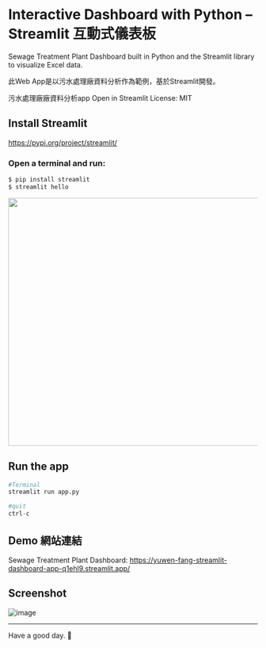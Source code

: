 # Interactive Dashboard with Python – Streamlit 互動式儀表板
Sewage Treatment Plant Dashboard built in Python and the Streamlit library to visualize Excel data.

此Web App是以污水處理廠資料分析作為範例，基於Streamlit開發。

污水處理廠廠資料分析app
Open in Streamlit License: MIT

## Install Streamlit
https://pypi.org/project/streamlit/

### Open a terminal and run:
```Python
$ pip install streamlit
$ streamlit hello
```
<img src="https://warehouse-camo.ingress.cmh1.psfhosted.org/5d1ec7d0ae3ce9b29cbf9cfb2fc5bd5bc7532aef/68747470733a2f2f757365722d696d616765732e67697468756275736572636f6e74656e742e636f6d2f373136343836342f3231373933363438372d31303137373834652d363865632d346530642d613766362d3662393735323564646638382e676966" width="700" height="500"/>

## Run the app
```Python
#Terminal
streamlit run app.py

#quit
ctrl-c
```

## Demo 網站連結
Sewage Treatment Plant Dashboard: https://yuwen-fang-streamlit-dashboard-app-q1ehl9.streamlit.app/ 

## Screenshot
![image](https://github.com/Yuwen-Fang/streamlit_dashboard/blob/main/screenshot_stremlit.jpg?raw=true)

- - - -
Have a good day. :bug:
